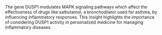 The gene DUSP1 modulates MAPK signaling pathways which affect the effectiveness of drugs like salbutamol, a bronchodilator used for asthma, by influencing inflammatory responses. This insight highlights the importance of considering DUSP1 activity in personalized medicine for managing inflammatory diseases.